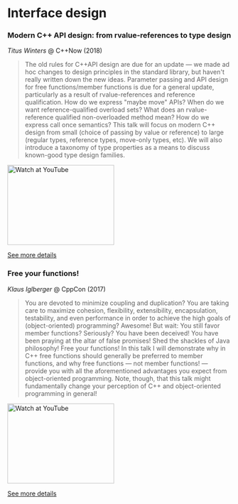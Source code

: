# Interface design
### Modern C++ API design: from rvalue-references to type design

*Titus Winters* @ C++Now (2018)

> The old rules for C++API design are due for an update &mdash; we made ad hoc changes to design principles in the standard library, but haven't really written down the new ideas. Parameter passing and API design for free functions/member functions is due for a general update, particularly as a result of rvalue-references and reference qualification. How do we express "maybe move" APIs? When do we want reference-qualified overload sets? What does an rvalue-reference qualified non-overloaded method mean? How do we express call once semantics? This talk will focus on modern C++ design from small (choice of passing by value or reference) to large (regular types, reference types, move-only types, etc). We will also introduce a taxonomy of type properties as a means to discuss known-good type design families. 

<a href="http://www.youtube.com/watch?feature=player_embedded&v=2UmDvg5xv1U" target="_blank"><img src="http://img.youtube.com/vi/2UmDvg5xv1U/0.jpg" alt="Watch at YouTube" width="240" height="180"></a>

[See more details](https://cppnow2018.sched.com/event/593e9796afdddded34505f1bc066a14e)

### Free your functions!

*Klaus Iglberger* @ CppCon (2017)

> You are devoted to minimize coupling and duplication? You are taking care to maximize cohesion, flexibility, extensibility, encapsulation, testability, and even performance in order to achieve the high goals of (object-oriented) programming? Awesome! But wait: You still favor member functions? Seriously? You have been deceived! You have been praying at the altar of false promises! Shed the shackles of Java philosophy! Free your functions! In this talk I will demonstrate why in C++ free functions should generally be preferred to member functions, and why free functions &mdash; not member functions! &mdash; provide you with all the aforementioned advantages you expect from object-oriented programming. Note, though, that this talk might fundamentally change your perception of C++ and object-oriented programming in general! 

<a href="http://www.youtube.com/watch?feature=player_embedded&v=WLDT1lDOsb4" target="_blank"><img src="http://img.youtube.com/vi/WLDT1lDOsb4/0.jpg" alt="Watch at YouTube" width="240" height="180"></a>

[See more details](https://cppcon2017.sched.com/event/BgsL/free-your-functions)

